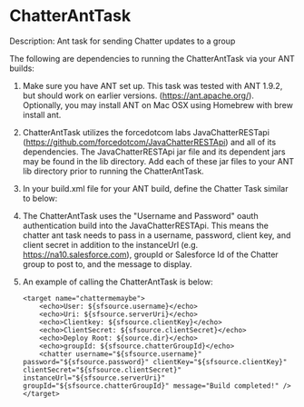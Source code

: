 ChatterAntTask
==============

Description: Ant task for sending Chatter updates to a group

The following are dependencies to running the ChatterAntTask via your ANT builds:

1.  Make sure you have ANT set up.  This task was tested with ANT 1.9.2, but should work on earlier versions. (https://ant.apache.org/).  Optionally, you may install ANT on Mac OSX using Homebrew with brew install ant.

2.  ChatterAntTask utilizes the forcedotcom labs JavaChatterRESTapi (https://github.com/forcedotcom/JavaChatterRESTApi) and all of its dependencies.  The JavaChatterRESTApi jar file and its dependent jars may be found in the lib directory. Add each of these jar files to your ANT lib directory prior to running the ChatterAntTask.

3.  In your build.xml file for your ANT build, define the Chatter Task similar to below:

    <taskdef name="chatter" classname="com.salesforce.chatter.ant.ChatterTask" />

4.  The ChatterAntTask uses the "Username and Password" oauth authentication build into the JavaChatterRESTApi.  This means the chatter ant task needs to pass in a username, password, client key, and client secret in addition to the instanceUrl (e.g. https://na10.salesforce.com), groupId or Salesforce Id of the Chatter group to post to, and the message to display. 

5.  An example of calling the ChatterAntTask is below:

    ```
    <target name="chattermemaybe">
        <echo>User: ${sfsource.username}</echo>
        <echo>Uri: ${sfsource.serverUri}</echo>
        <echo>Clientkey: ${sfsource.clientKey}</echo>
        <echo>ClientSecret: ${sfsource.clientSecret}</echo>
        <echo>Deploy Root: ${source.dir}</echo>
        <echo>groupId: ${sfsource.chatterGroupId}</echo>
        <chatter username="${sfsource.username}" password="${sfsource.password}" clientKey="${sfsource.clientKey}" clientSecret="${sfsource.clientSecret}" instanceUrl="${sfsource.serverUri}" groupId="${sfsource.chatterGroupId}" message="Build completed!" />
    </target>
    ```

